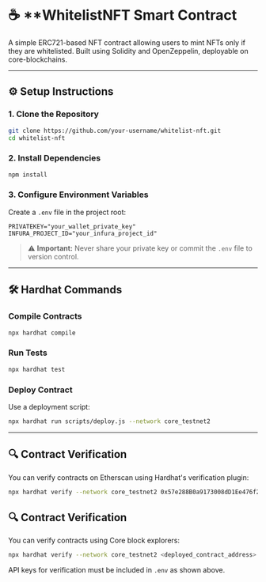 
# ☕ **WhitelistNFT Smart Contract

A simple ERC721-based NFT contract allowing users to mint NFTs only if they are whitelisted. Built using Solidity and OpenZeppelin, deployable on core-blockchains.

---

## ⚙️ Setup Instructions

### 1. Clone the Repository

```bash
git clone https://github.com/your-username/whitelist-nft.git
cd whitelist-nft
```

### 2. Install Dependencies

```bash
npm install
```

### 3. Configure Environment Variables

Create a `.env` file in the project root:

```env
PRIVATEKEY="your_wallet_private_key"
INFURA_PROJECT_ID="your_infura_project_id"
```

> ⚠️ **Important:** Never share your private key or commit the `.env` file to version control.

---

## 🛠 Hardhat Commands

### Compile Contracts

```bash
npx hardhat compile
```

### Run Tests

```bash
npx hardhat test
```

### Deploy Contract

Use a deployment script:

```bash
npx hardhat run scripts/deploy.js --network core_testnet2
```

---

## 🔍 Contract Verification

You can verify contracts on Etherscan using Hardhat's verification plugin:

```bash
npx hardhat verify --network core_testnet2 0x57e288B0a9173008dD1Ee476f256Eab3c87a30ce
```

## 🔍 Contract Verification

You can verify contracts using Core block explorers:

```bash
npx hardhat verify --network core_testnet2 <deployed_contract_address> <constructor_args>
```

API keys for verification must be included in `.env` as shown above.